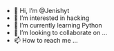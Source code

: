 - 👋 Hi, I’m @Jenishyt
- 👀 I’m interested in hacking
- 🌱 I’m currently learning Python
- 💞️ I’m looking to collaborate on ...
- 📫 How to reach me ...

<!---
Jenishyt/Jenishyt is a ✨ special ✨ repository because its `README.md` (this file) appears on your GitHub profile.
You can click the Preview link to take a look at your changes.
--->
